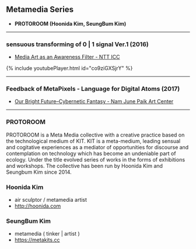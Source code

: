 ## Metamedia Series
 * **PROTOROOM (Hoonida Kim, SeungBum Kim)**


----
### sensuous transforming of 0 | 1 signal Ver.1 (2016)
 * [Media Art as an Awareness Filter - NTT ICC](http://www.ntticc.or.jp/en/exhibitions/2016/icc-kids-program-2016-media-art-as-an-awareness-filter/)

{% include youtubePlayer.html id="co9ziGXSjrY" %}

----
### Feedback of MetaPixels - Language for Digital Atoms (2017)
 * [Our Bright Future–Cybernetic Fantasy - Nam June Paik Art Center](https://njpac-en.ggcf.kr/archives/exhibit/cybernetic-fantasy?term=10)


----
### PROTOROOM
PROTOROOM is a Meta Media collective with a creative practice based on the technological medium of KIT. KIT is a meta-medium, leading sensual and cogitative experiences as a mediator of opportunities for discourse and contemplation on technology which has become an undeniable part of ecology. Under the title evolved series of works in the forms of exhibitions and workshops. The collective has been run by Hoonida Kim and Seungbum Kim since 2014.

### Hoonida Kim
 * air sculptor / metamedia artist
 * http://hoonida.com

### SeungBum Kim
 * metamedia ( tinker | artist )
 * https://metakits.cc
